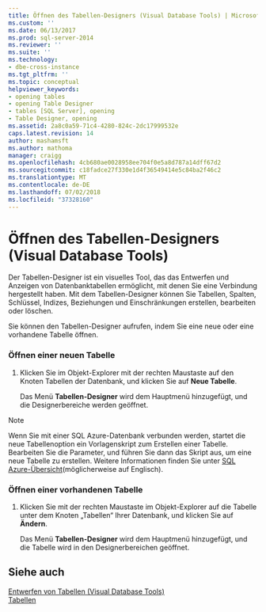 ```yaml
---
title: Öffnen des Tabellen-Designers (Visual Database Tools) | Microsoft-Dokumentation
ms.custom: ''
ms.date: 06/13/2017
ms.prod: sql-server-2014
ms.reviewer: ''
ms.suite: ''
ms.technology:
- dbe-cross-instance
ms.tgt_pltfrm: ''
ms.topic: conceptual
helpviewer_keywords:
- opening tables
- opening Table Designer
- tables [SQL Server], opening
- Table Designer, opening
ms.assetid: 2a8c0a59-71c4-4280-824c-2dc17999532e
caps.latest.revision: 14
author: mashamsft
ms.author: mathoma
manager: craigg
ms.openlocfilehash: 4cb680ae0028958ee704f0e5a8d787a14dff67d2
ms.sourcegitcommit: c18fadce27f330e1d4f36549414e5c84ba2f46c2
ms.translationtype: MT
ms.contentlocale: de-DE
ms.lasthandoff: 07/02/2018
ms.locfileid: "37328160"
---
```

# <a name="open-table-designer-visual-database-tools"></a>Öffnen des Tabellen-Designers (Visual Database Tools)
  Der Tabellen-Designer ist ein visuelles Tool, das das Entwerfen und Anzeigen von Datenbanktabellen ermöglicht, mit denen Sie eine Verbindung hergestellt haben. Mit dem Tabellen-Designer können Sie Tabellen, Spalten, Schlüssel, Indizes, Beziehungen und Einschränkungen erstellen, bearbeiten oder löschen.  
  
 Sie können den Tabellen-Designer aufrufen, indem Sie eine neue oder eine vorhandene Tabelle öffnen.  
  
### <a name="open-a-new-table"></a>Öffnen einer neuen Tabelle  
  
1.  Klicken Sie im Objekt-Explorer mit der rechten Maustaste auf den Knoten Tabellen der Datenbank, und klicken Sie auf **Neue Tabelle**.  
  
     Das Menü **Tabellen-Designer** wird dem Hauptmenü hinzugefügt, und die Designerbereiche werden geöffnet.  
  
> [!NOTE]  
>  Wenn Sie mit einer SQL Azure-Datenbank verbunden werden, startet die neue Tabellenoption ein Vorlagenskript zum Erstellen einer Tabelle. Bearbeiten Sie die Parameter, und führen Sie dann das Skript aus, um eine neue Tabelle zu erstellen. Weitere Informationen finden Sie unter [SQL Azure-Übersicht](http://go.microsoft.com/fwlink/?LinkId=163948)(möglicherweise auf Englisch).  
  
### <a name="open-an-existing-table"></a>Öffnen einer vorhandenen Tabelle  
  
1.  Klicken Sie mit der rechten Maustaste im Objekt-Explorer auf die Tabelle unter dem Knoten „Tabellen“ Ihrer Datenbank, und klicken Sie auf **Ändern**.  
  
     Das Menü **Tabellen-Designer** wird dem Hauptmenü hinzugefügt, und die Tabelle wird in den Designerbereichen geöffnet.  
  
## <a name="see-also"></a>Siehe auch  
 [Entwerfen von Tabellen &#40;Visual Database Tools&#41;](../ssms/visual-db-tools/visual-database-tools.md)   
 [Tabellen](../relational-databases/tables/tables.md)  
  
  
